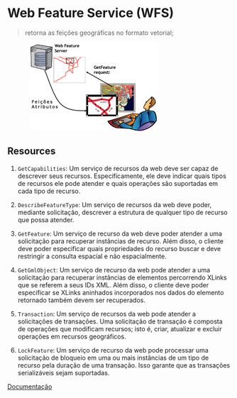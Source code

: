 # Web Feature Service (WFS)

> retorna as feições geográficas no formato vetorial;

<img src="./assets/ogc_wfs.png"
     alt="WMS"
     style="height: 200px; margin-left: 10%; border-radius: 1rem" />

## Resources

1. `GetCapabilities`: Um serviço de recursos da web deve ser capaz de descrever seus recursos. Especificamente, ele deve indicar quais tipos de recursos ele pode atender e quais operações são suportadas em cada tipo de recurso.

2. `DescribeFeatureType`: Um serviço de recursos da web deve poder, mediante solicitação, descrever a estrutura de qualquer tipo de recurso que possa atender.

3. `GetFeature`: Um serviço de recurso da web deve poder atender a uma solicitação para recuperar instâncias de recurso. Além disso, o cliente deve poder especificar quais propriedades do recurso buscar e deve restringir a consulta espacial e não espacialmente.

4. `GetGmlObject`: Um serviço de recurso da web pode atender a uma solicitação para recuperar instâncias de elementos percorrendo XLinks que se referem a seus IDs XML. Além disso, o cliente deve poder especificar se XLinks aninhados incorporados nos dados do elemento retornado também devem ser recuperados.

5. `Transaction`: Um serviço de recursos da web pode atender a solicitações de transações. Uma solicitação de transação é composta de operações que modificam recursos; isto é, criar, atualizar e excluir operações em recursos geográficos.

6. `LockFeature`: Um serviço de recurso da web pode processar uma solicitação de bloqueio em uma ou mais instâncias de um tipo de recurso pela duração de uma transação. Isso garante que as transações serializáveis sejam suportadas.

[Documentação](https://www.opengeospatial.org/standards/wfs)
